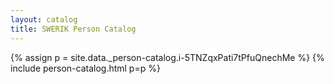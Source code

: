```yaml
---
layout: catalog
title: SWERIK Person Catalog
---
```

{% assign p = site.data._person-catalog.i-5TNZqxPati7tPfuQnechMe %}
{% include person-catalog.html p=p %}

